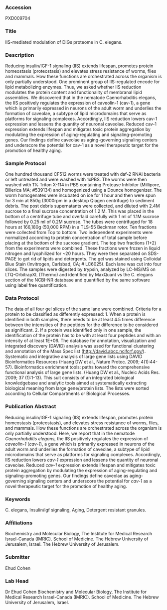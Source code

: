 ### Accession
PXD009704

### Title
IIS-mediated modulation of DIGs proteome in C. elegans.

### Description
Reducing insulin/IGF-1 signaling (IIS) extends lifespan, promotes protein homeostasis (proteostasis) and elevates stress resistance of worms, flies and mammals. How these functions are orchestrated across the organism is only partially understood. One prominent group of IIS-regulated encode for lipid metabolizing enzymes. Thus, we asked whether IIS reduction modulates the protein content and functionality of membranal lipid assemblies. We discovered that in the nematode Caenorhabditis elegans, the IIS positively regulates the expression of caveolin-1 (cav-1), a gene which is primarily expressed in neurons of the adult worm and underlies the formation of caveolae, a subtype of lipid microdomains that serve as platforms for signaling complexes. Accordingly, IIS reduction lowers cav-1 expression and lessens the quantity of neuronal caveolae. Reduced cav-1 expression extends lifespan and mitigates toxic protein aggregation by modulating the expression of aging-regulating and signaling-promoting genes. Our findings define caveolae as aging-governing signaling centers and underscore the potential for cav-1 as a novel therapeutic target for the promotion of healthy aging.

### Sample Protocol
One hundred thousand CF512 worms were treated with daf-2 RNAi bacteria or left untreated and were washed with 1xPBS. The worms were then washed with 1% Triton X-114 in PBS containing Protease Inhibitor (Millipore, Billerica MA; #539134) and homogenized using a Dounce homogenizer. The worm homogenates were incubated on ice for 1 hour and then were spun for 3 min at 850g (3000rpm in a desktop Qiagen centrifuge) to sediment debris. The post debris supernatants were collected, and diluted with 2.4M sucrose to a final sucrose concentration of 1.2 M. This was placed in the bottom of a centrifuge tube and overlaid carefully with 1 ml of 1.1M sucrose followed by 0.25 ml of 0.2M sucrose. The tubes were centrifuged for 18 hours at 166,180g (50,000 RPM) in a TLS-55 Beckman rotor. Ten fractions were collected from Top to bottom. Two independent experiments were normalized according to protein concentration of total sample before placing at the bottom of the sucrose gradient. The top two fractions (1+2) from the experiments were combined. These fractions were frozen in liquid nitrogen and lyophilized for ~20 hours. They were then separated on SDS-PAGE to get rid of lipids and detergents. The gel was stained using Colloidal Blue Stain (Invitrogen, Carlsbad, CA; # LC6025). Each lane was cut into four slices. The samples were digested by trypsin, analyzed by LC-MS/MS on LTQ-OrbitrapXL (Thermo) and identified by MaxQuant vs the C. elegans section of the NCBI-NR database and quantified by the same software using label free quantification.

### Data Protocol
The data of all four gel slices of the same lane were combined. Criteria for a protein to be classified as differently expressed: 1. When a protein is identified in both samples, there needs to be at least 4.5 times difference between the intensities of the peptides for the difference to be considered as significant. 2. If a protein was identified only in one sample, the identification of the protein has to be with at least four peptides and with an intensity of at least 1E+06. The database for annotation, visualization and integrated discovery (DAVID) analysis was used for functional clustering and annotation of the Mass Spec list (http://david.abcc.ncifcrf.gov/). Systematic and integrative analysis of large gene lists using DAVID Bioinformatics Resources (Huang DW et al., Nature Protoc. 2009; 4(1):44-57). Bioinformatics enrichment tools: paths toward the comprehensive functional analysis of large gene lists. (Huang DW et al., Nucleic Acids Res. 2009; 37 (1):1-13). This suit consists of an integrated biological knowledgebase and analytic tools aimed at systematically extracting biological meaning from large gene/protein lists. The lists were sorted according to Cellular Compartments or Biological Processes.

### Publication Abstract
Reducing insulin/IGF-1 signaling (IIS) extends lifespan, promotes protein homeostasis (proteostasis), and elevates stress resistance of worms, flies, and mammals. How these functions are orchestrated across the organism is only partially understood. Here, we report that in the nematode <i>Caenorhabditis elegans,</i> the IIS positively regulates the expression of <i>caveolin-1</i> (<i>cav-1</i>), a gene which is primarily expressed in neurons of the adult worm and underlies the formation of caveolae, a subtype of lipid microdomains that serve as platforms for signaling complexes. Accordingly, IIS reduction lowers <i>cav-1</i> expression and lessens the quantity of neuronal caveolae. Reduced <i>cav-1</i> expression extends lifespan and mitigates toxic protein aggregation by modulating the expression of aging-regulating and signaling-promoting genes. Our findings define caveolae as aging-governing signaling centers and underscore the potential for <i>cav-1</i> as a novel therapeutic target for the promotion of healthy aging.

### Keywords
C. elegans, Insulin/igf signaling, Aging, Detergent resistant granules.

### Affiliations
Biochemistry and Molecular Biology, The Institute for Medical Research Israel-Canada (IMRIC). School of Medicine. The Hebrew University of Jerusalem, Israel.
The Hebrew University of Jerusalem.


### Submitter
Ehud Cohen

### Lab Head
Dr Ehud Cohen
Biochemistry and Molecular Biology, The Institute for Medical Research Israel-Canada (IMRIC). School of Medicine. The Hebrew University of Jerusalem, Israel.


